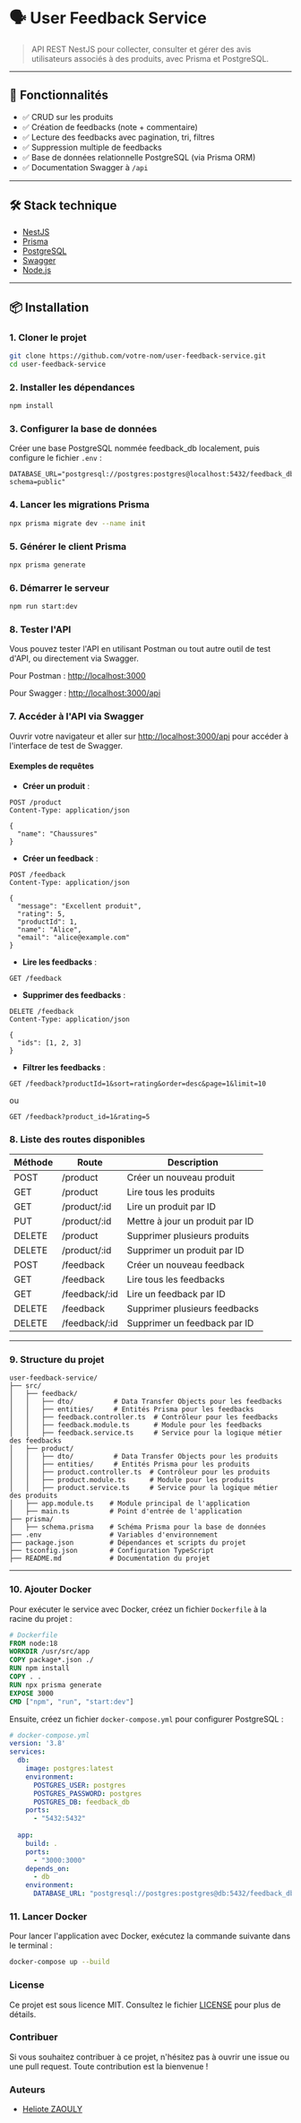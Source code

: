 # 🗣️ User Feedback Service

> API REST NestJS pour collecter, consulter et gérer des avis utilisateurs associés à des produits, avec Prisma et PostgreSQL.

---

## 🚀 Fonctionnalités

- ✅ CRUD sur les produits
- ✅ Création de feedbacks (note + commentaire)
- ✅ Lecture des feedbacks avec pagination, tri, filtres
- ✅ Suppression multiple de feedbacks
- ✅ Base de données relationnelle PostgreSQL (via Prisma ORM)
- ✅ Documentation Swagger à `/api`

---

## 🛠️ Stack technique

- [NestJS](https://nestjs.com/)
- [Prisma](https://www.prisma.io/)
- [PostgreSQL](https://www.postgresql.org/)
- [Swagger](https://swagger.io/)
- [Node.js](https://nodejs.org/)

---

## 📦 Installation

### 1. Cloner le projet

```bash
git clone https://github.com/votre-nom/user-feedback-service.git
cd user-feedback-service

```
### 2. Installer les dépendances

```bash
npm install
```
### 3. Configurer la base de données
Créer une base PostgreSQL nommée feedback_db localement, puis configure le fichier `.env` :

```env
DATABASE_URL="postgresql://postgres:postgres@localhost:5432/feedback_db?schema=public"
```
### 4. Lancer les migrations Prisma

```bash
npx prisma migrate dev --name init
```

### 5. Générer le client Prisma

```bash
npx prisma generate
```
### 6. Démarrer le serveur

```bash
npm run start:dev
```
### 8. Tester l'API
Vous pouvez tester l'API en utilisant Postman ou tout autre outil de test d'API, ou directement via Swagger.

Pour Postman : [http://localhost:3000](http://localhost:3000)

Pour Swagger : [http://localhost:3000/api](http://localhost:3000/api)
### 7. Accéder à l'API via Swagger
Ouvrir votre navigateur et aller sur [http://localhost:3000/api](http://localhost:3000/api) pour accéder à l'interface de test de Swagger.

#### Exemples de requêtes
- **Créer un produit** : 
```http
POST /product
Content-Type: application/json

{
  "name": "Chaussures"
}
```

- **Créer un feedback** : 
```http
POST /feedback
Content-Type: application/json

{
  "message": "Excellent produit",
  "rating": 5,
  "productId": 1,
  "name": "Alice",
  "email": "alice@example.com"
}
```
- **Lire les feedbacks** : 
```http
GET /feedback
```
- **Supprimer des feedbacks** : 
```http
DELETE /feedback
Content-Type: application/json

{
  "ids": [1, 2, 3]
}
```
- **Filtrer les feedbacks** : 
```http
GET /feedback?productId=1&sort=rating&order=desc&page=1&limit=10
```
ou
```http
GET /feedback?product_id=1&rating=5
```

### 8. Liste des routes disponibles
| Méthode | Route                | Description                          |
|---------|----------------------|--------------------------------------|
| POST    | /product             | Créer un nouveau produit             |
| GET     | /product             | Lire tous les produits                |
| GET     | /product/:id         | Lire un produit par ID                |
| PUT     | /product/:id         | Mettre à jour un produit par ID       |
| DELETE  | /product             | Supprimer plusieurs produits          |
| DELETE  | /product/:id         | Supprimer un produit par ID           |
| POST    | /feedback            | Créer un nouveau feedback             |
| GET     | /feedback            | Lire tous les feedbacks               |
| GET     | /feedback/:id        | Lire un feedback par ID               |
| DELETE  | /feedback            | Supprimer plusieurs feedbacks         |
| DELETE  | /feedback/:id        | Supprimer un feedback par ID           |
---

### 9. Structure du projet

``` plaintext
user-feedback-service/
├── src/
│   ├── feedback/
│   │   ├── dto/          # Data Transfer Objects pour les feedbacks
│   │   ├── entities/     # Entités Prisma pour les feedbacks
│   │   ├── feedback.controller.ts  # Contrôleur pour les feedbacks
│   │   ├── feedback.module.ts      # Module pour les feedbacks
│   │   ├── feedback.service.ts     # Service pour la logique métier des feedbacks
│   ├── product/
│   │   ├── dto/          # Data Transfer Objects pour les produits
│   │   ├── entities/     # Entités Prisma pour les produits
│   │   ├── product.controller.ts  # Contrôleur pour les produits
│   │   ├── product.module.ts      # Module pour les produits
│   │   ├── product.service.ts     # Service pour la logique métier des produits
│   ├── app.module.ts    # Module principal de l'application
│   ├── main.ts          # Point d'entrée de l'application
├── prisma/
│   ├── schema.prisma    # Schéma Prisma pour la base de données
├── .env                 # Variables d'environnement
├── package.json         # Dépendances et scripts du projet
├── tsconfig.json        # Configuration TypeScript
├── README.md            # Documentation du projet
```
---

### 10. Ajouter Docker
Pour exécuter le service avec Docker, créez un fichier `Dockerfile` à la racine du projet :

```dockerfile
# Dockerfile
FROM node:18
WORKDIR /usr/src/app
COPY package*.json ./
RUN npm install
COPY . .
RUN npx prisma generate
EXPOSE 3000
CMD ["npm", "run", "start:dev"]
```
Ensuite, créez un fichier `docker-compose.yml` pour configurer PostgreSQL :

```yaml
# docker-compose.yml
version: '3.8'
services:
  db:
    image: postgres:latest
    environment:
      POSTGRES_USER: postgres
      POSTGRES_PASSWORD: postgres
      POSTGRES_DB: feedback_db
    ports:
      - "5432:5432"
  
  app:
    build: .
    ports:
      - "3000:3000"
    depends_on:
      - db
    environment:
      DATABASE_URL: "postgresql://postgres:postgres@db:5432/feedback_db?schema=public"
```
### 11. Lancer Docker
Pour lancer l'application avec Docker, exécutez la commande suivante dans le terminal :

```bash
docker-compose up --build
```

### License
Ce projet est sous licence MIT. Consultez le fichier [LICENSE](LICENSE) pour plus de détails.
### Contribuer
Si vous souhaitez contribuer à ce projet, n'hésitez pas à ouvrir une issue ou une pull request. Toute contribution est la bienvenue !
### Auteurs
- [Heliote ZAOULY](https://www.linkedin.com/in/heliote-zaouly)